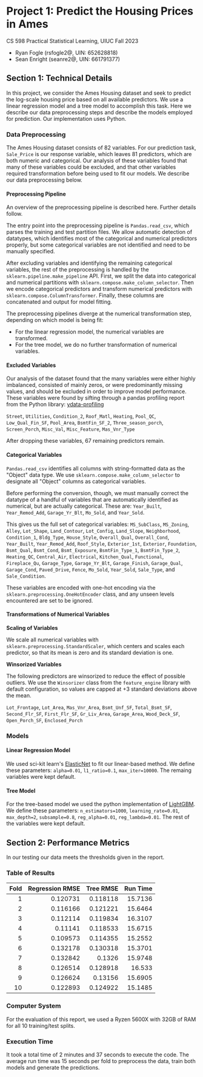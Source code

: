 # Project 1: Predict the Housing Prices in Ames

CS 598 Practical Statistical Learning, UIUC Fall 2023
* Ryan Fogle (rsfogle2@, UIN: 652628818)
* Sean Enright (seanre2@, UIN: 661791377)

## Section 1: Technical Details

In this project, we consider the Ames Housing dataset and seek to predict the log-scale housing price based on all available predictors. We use a linear regression model and a tree model to accomplish this task. Here we describe our data preprocessing steps and describe the models employed for prediction. Our implementation uses Python.

### Data Preprocessing

The Ames Housing dataset consists of 82 variables. For our prediction task, `Sale_Price` is our response variable, which leaves 81 predictors, which are both numeric and categorical. Our analysis of these variables found that many of these variables could be excluded, and that other variables required transformation before being used to fit our models. We describe our data preprocessing below.

#### Preprocessing Pipeline

An overview of the preprocessing pipeline is described here. Further details follow.

The entry point into the preprocessing pipeline is `Pandas.read_csv`, which parses the training and test partition files. We allow automatic detection of datatypes, which identifies most of the categorical and numerical predictors properly, but some categorical variables are not identified and need to be manually specified.

After excluding variables and identifying the remaining categorical variables, the rest of the preprocessing is handled by the `sklearn.pipeline.make_pipeline` API. First, we split the data into categorical and numerical partitions with `sklearn.compose.make_column_selector`. Then we encode categorical predictors and transform numerical predictors with `sklearn.compose.ColumnTransformer`. Finally, these columns are concatenated and output for model fitting.

The preprocessing pipelines diverge at the numerical transformation step, depending on which model is being fit: 
* For the linear regression model, the numerical variables are transformed.
* For the tree model, we do no further transformation of numerical variables.

#### Excluded Variables

Our analysis of the dataset found that the many variables were either highly imbalanced, consisted of mainly zeros, or were predominantly missing values, and should be excluded in order to improve model performance. These variables were found by sifting through a pandas profiling report from the Python library: [ydata-profiling](https://docs.profiling.ydata.ai/4.6/)

`Street`,  `Utilities`, `Condition_2`, `Roof_Matl`, `Heating`, `Pool_QC`, `Low_Qual_Fin_SF`, `Pool_Area`, `BsmtFin_SF_2`, `Three_season_porch`, `Screen_Porch`, `Misc_Val`, `Misc_Feature`, `Mas_Vnr_Type`

 After dropping these variables, 67 remaining predictors remain.

#### Categorical Variables

`Pandas.read_csv` identifies all columns with string-formatted data as the "Object" data type. We use `sklearn.compose.make_column_selector` to designate all "Object" columns as categorical variables.

Before performing the conversion, though, we must manually correct the datatype of a handful of variables that are automatically identified as numerical, but are actually categorical. These are: `Year_Built`, `Year_Remod_Add`, `Garage_Yr_Blt`, `Mo_Sold`, and `Year_Sold`.

This gives us the full set of categorical variables: `MS_SubClass`, `MS_Zoning`, `Alley`, `Lot_Shape`, `Land_Contour`, `Lot_Config`, `Land_Slope`, `Neighborhood`, `Condition_1`, `Bldg_Type`, `House_Style`, `Overall_Qual`, `Overall_Cond`, `Year_Built`, `Year_Remod_Add`, `Roof_Style`, `Exterior_1st`, `Exterior`, `Foundation`, `Bsmt_Qual`, `Bsmt_Cond`, `Bsmt_Exposure`, `BsmtFin_Type_1`, `BsmtFin_Type_2`, `Heating_QC`, `Central_Air`, `Electrical`, `Kitchen_Qual`, `Functional`, `Fireplace_Qu`, `Garage_Type`, `Garage_Yr_Blt`, `Garage_Finish`, `Garage_Qual`, `Garage_Cond`, `Paved_Drive`, `Fence`, `Mo_Sold`, `Year_Sold`, `Sale_Type`, and `Sale_Condition`.

These variables are encoded with one-hot encoding via the `sklearn.preprocessing.OneHotEncoder` class, and any unseen levels encountered are set to be ignored.

#### Transformations of Numerical Variables

**Scaling of Variables**

We scale all numerical variables with `sklearn.preprocessing.StandardScaler`, which centers and scales each predictor, so that its mean is zero and its standard deviation is one.

**Winsorized Variables**

The following predictors are winsorized to reduce the effect of possible outliers. We use the `Winsorizer` class from the `feature_engine` library with default configuration, so values are capped at +3 standard deviations above the mean.

`Lot_Frontage`, `Lot_Area`, `Mas_Vnr_Area`, `Bsmt_Unf_SF`, `Total_Bsmt_SF`, `Second_Flr_SF`, `First_Flr_SF`, `Gr_Liv_Area`, `Garage_Area`, `Wood_Deck_SF`, `Open_Porch_SF`, `Enclosed_Porch`

### Models

#### Linear Regression Model

We used sci-kit learn's [ElasticNet](https://scikit-learn.org/stable/modules/generated/sklearn.linear_model.ElasticNet.html) to fit our linear-based method. We define these parameters: `alpha=0.01`, `l1_ratio=0.1`, `max_iter=10000`. The remaing variables were kept default.

#### Tree Model

For the tree-based model we used the python implementation of [LightGBM](https://lightgbm.readthedocs.io/en/latest/pythonapi/lightgbm.LGBMRegressor.html#lightgbm.LGBMRegressor). We define these parameters: `n_estimators=1000`,  `learning_rate=0.01`, `max_depth=2`, `subsample=0.8`, `reg_alpha=0.01`, `reg_lambda=0.01`. The rest of the variables were kept default.

## Section 2: Performance Metrics

In our testing our data meets the thresholds given in the report.
### Table of Results

|   Fold |   Regression RMSE |   Tree RMSE |   Run Time |
|-------:|------------------:|------------:|-----------:|
|      1 |          0.120731 |    0.118118 |    15.7136 |
|      2 |          0.116166 |    0.121221 |    15.6464 |
|      3 |          0.112114 |    0.119834 |    16.3107 |
|      4 |          0.11141  |    0.118533 |    15.6715 |
|      5 |          0.109573 |    0.114355 |    15.2552 |
|      6 |          0.132178 |    0.130318 |    15.3701 |
|      7 |          0.132842 |    0.1326   |    15.9748 |
|      8 |          0.126514 |    0.128918 |    16.533  |
|      9 |          0.126624 |    0.13156  |    15.6905 |
|     10 |          0.122893 |    0.124922 |    15.1485 |

### Computer System

For the evaluation of this report, we used a Ryzen 5600X with 32GB of RAM for all 10 training/test splits.

### Execution Time

It took a total time of 2 minutes and 37 seconds to execute the code. The average run time was 15 seconds per fold to preprocess the data, train both models and generate the predictions.

<!-- Report the accuracy of your models on the test data (refer to the provided evaluation metric below), the execution time of your code, and details of the computer system you used (e.g., Macbook Pro, 2.53 GHz, 4GB memory or AWS t2.large) for all 10 training/test splits. -->